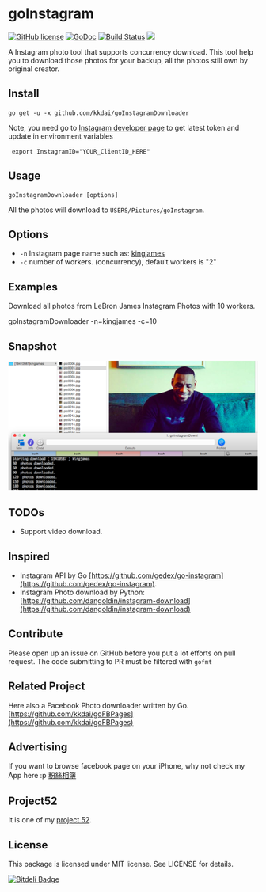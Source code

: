 goInstagram
======================
[![GitHub license](https://img.shields.io/badge/license-MIT-blue.svg)](https://raw.githubusercontent.com/kkdai/goInstagram/master/LICENSE)  [![GoDoc](https://godoc.org/github.com/kkdai/goInstagram?status.svg)](https://godoc.org/github.com/kkdai/youtube)  [![Build Status](https://travis-ci.org/kkdai/goInstagram.svg?branch=master)](https://travis-ci.org/kkdai/goInstagram) [![](https://goreportcard.com/badge/github.com/kkdai/goInstagram)](https://goreportcard.com/badge/github.com/kkdai/goInstagram)

A Instagram photo tool that supports concurrency download. This tool help you to download those photos for your backup, all the photos still own by original creator.

Install
--------------

    go get -u -x github.com/kkdai/goInstagramDownloader

Note, you need go to [Instagram developer page](https://instagram.com/developer/clients/manage/) to get latest token and update in environment variables

     export InstagramID="YOUR_ClientID_HERE"

Usage
---------------------

    goInstagramDownloader [options] 

All the photos will download to `USERS/Pictures/goInstagram`.

Options
---------------

- `-n` Instagram page name such as: [kingjames](https://instagram.com/kingjames/) 
- `-c` number of workers. (concurrency), default workers is "2"


Examples
---------------

Download all photos from LeBron James Instagram Photos with 10 workers.

  goInstagramDownloader -n=kingjames -c=10


Snapshot
---------------

![image](snapshot/1.png)

TODOs
---------------

- Support video download.

Inspired
---------------

- Instagram API by Go [https://github.com/gedex/go-instagram](https://github.com/gedex/go-instagram).
- Instagram Photo download by Python: [https://github.com/dangoldin/instagram-download](https://github.com/dangoldin/instagram-download)


Contribute
---------------

Please open up an issue on GitHub before you put a lot efforts on pull request.
The code submitting to PR must be filtered with `gofmt`

Related Project
---------------

Here also a Facebook Photo downloader written by Go. [https://github.com/kkdai/goFBPages](https://github.com/kkdai/goFBPages)

Advertising
---------------

If you want to browse facebook page on your iPhone, why not check my App here :p [粉絲相簿](https://itunes.apple.com/tw/app/fen-si-xiang-bu/id839324997?l=zh&mt=8)

Project52
---------------

It is one of my [project 52](https://github.com/kkdai/project52).


License
---------------

This package is licensed under MIT license. See LICENSE for details.


[![Bitdeli Badge](https://d2weczhvl823v0.cloudfront.net/kkdai/goinstagramdownloader/trend.png)](https://bitdeli.com/free "Bitdeli Badge")

